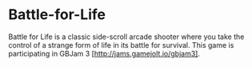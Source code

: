 Battle-for-Life
===============

Battle for Life is a classic side-scroll arcade shooter where you take the control of a strange form of life in its battle for survival.  This game is participating in GBJam 3 [http://jams.gamejolt.io/gbjam3].
